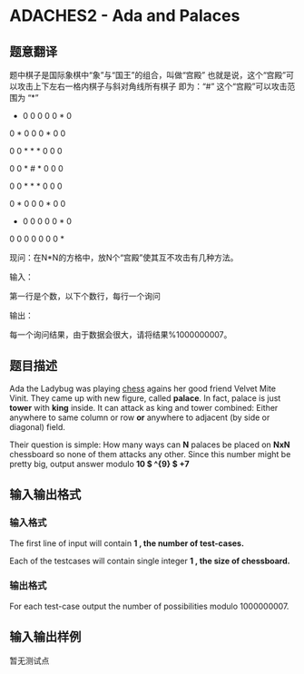 # ADACHES2 - Ada and Palaces

## 题意翻译

题中棋子是国际象棋中“象”与“国王”的组合，叫做“宫殿” 也就是说，这个“宫殿”可以攻击上下左右一格内棋子与斜对角线所有棋子 即为：“#” 这个“宫殿”可以攻击范围为 “*”

* 0 0 0 0 0 * 0

0 * 0 0 0 * 0 0

0 0 * * * 0 0 0

0 0 * # * 0 0 0

0 0 * * * 0 0 0

0 * 0 0 0 * 0 0

* 0 0 0 0 0 * 0

0 0 0 0 0 0 0 *

现问：在N*N的方格中，放N个“宫殿”使其互不攻击有几种方法。

输入：

第一行是个数，以下个数行，每行一个询问

输出：

每一个询问结果，由于数据会很大，请将结果%1000000007。

## 题目描述

Ada the Ladybug was playing [chess](https://en.wikipedia.org/wiki/Chess_piece) agains her good friend Velvet Mite Vinit. They came up with new figure, called **palace**. In fact, palace is just **tower** with **king** inside. It can attack as king and tower combined: Either anywhere to same column or row **or** anywhere to adjacent (by side or diagonal) field.

Their question is simple: How many ways can **N** palaces be placed on **NxN** chessboard so none of them attacks any other. Since this number might be pretty big, output answer modulo **10 $ ^{9} $ +7**

## 输入输出格式

### 输入格式

The first line of input will contain **1 , the number of test-cases.**

Each of the testcases will contain single integer **1 , the size of chessboard.**

### 输出格式

For each test-case output the number of possibilities modulo 1000000007.

## 输入输出样例

暂无测试点

